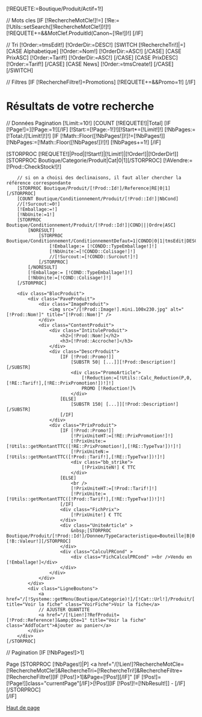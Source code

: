 [!REQUETE:=Boutique/Produit/Actif=1!]

// Mots cles
[IF [!RechercheMotCle!]!=]
	[!Re:=[!Utils::setSearch([!RechercheMotCle!])!]!]
	[!REQUETE+=&&MotClef.ProduitId(Canon~[!Re!])!]
[/IF]

// Tri
[!Order:=tmsEdit!]
[!OrderDir:=DESC!]
[SWITCH [!RechercheTri!]|=]
	[CASE Alphabetique]
		[!Order:=Nom!]
		[!OrderDir:=ASC!]
	[/CASE]
	[CASE PrixASC]
		[!Order:=Tarif!]
		[!OrderDir:=ASC!]
	[/CASE]
	[CASE PrixDESC]
		[!Order:=Tarif!]
	[/CASE]
	[CASE News]
		[!Order:=tmsCreate!]
	[/CASE]
[/SWITCH]

// Filtres
[IF [!RechercheFiltre!]=Promotions]
	[!REQUETE+=&&Promo=1!]
[/IF]

<h1>Résultats de votre recherche</h1>

// Données Pagination
[!Limit:=10!]
[COUNT [!REQUETE!]|Total]
[IF [!Page!]=][!Page:=1!][/IF]
[!Start:=[!Page:-1!]!][!Start*=[!Limit!]!]
[!NbPages:=[!Total:/[!Limit!]!]!]
[IF [!Math::Floor([!NbPages!])!]!=[!NbPages!]]
	[!NbPages:=[!Math::Floor([!NbPages!])!]!]
	[!NbPages+=1!]
[/IF]


<div class="ProduitsBoutique">
	[STORPROC [!REQUETE!]|Prod|[!Start!]|[!Limit!]|[!Order!]|[!OrderDir!]]
		[STORPROC Boutique/Categorie/Produit|Cat|0|1][/STORPROC]
		[!AVendre:=[!Prod::CheckStock!]!]

		// si on a choisi des declinaisons, il faut aller chercher la référence correspondante
		[STORPROC Boutique/Produit/[!Prod::Id!]/Reference|RE|0|1][/STORPROC]
		[COUNT Boutique/Conditionnement/Produit/[!Prod::Id!]|NbCond]
		//[!Surcout:=0!]
		[!Emballage:=!]
		[!NbUnite:=1!]
		[STORPROC Boutique/Conditionnement/Produit/[!Prod::Id!]|COND|||Ordre|ASC]
			[NORESULT]
				[STORPROC Boutique/Conditionnement/ConditionnementDefaut=1|CONDD|0|1|tmsEdit|DESC]
					[!Emballage:= [!CONDD::TypeEmballage!]!]
					[!NbUnite:=[!CONDD::Colisage!]!]
					//[!Surcout:=[!CONDD::Surcout!]!]
				[/STORPROC]
			[/NORESULT]
			[!Emballage:= [!COND::TypeEmballage!]!]
			[!NbUnite:=[!COND::Colisage!]!]
		[/STORPROC]

		<div class="BlocProduit">
			<div class="PaveProduit">
				<div class="ImageProduit">
					<img src="/[!Prod::Image!].mini.100x230.jpg" alt="[!Prod::Nom!]" title="[!Prod::Nom!]" />
				</div>
				<div class="ContentProduit">
					<div class="IntituleProduit">
						<h2>[!Prod::Nom!]</h2>
						<h3>[!Prod::Accroche!]</h3>
					</div>
					<div class="DescrProduit">
						[IF [!Prod::Promo!]]
							[SUBSTR 50| [...]][!Prod::Description!][/SUBSTR]
							<div class="PromoArticle">
								[!Reduction:=[!Utils::Calc_Reduction(P,0,[!RE::Tarif!],[!RE::PrixPromotion!])!]!]
								PROMO [!Reduction!]% 
							</div>
						[ELSE]
							[SUBSTR 150| [...]][!Prod::Description!][/SUBSTR]
						[/IF]
					</div>
					<div class="PrixProduit">
						[IF [!Prod::Promo!]]
							[!PrixUniteHT:=[!RE::PrixPromotion!]!]
							[!PrixUnite:=[!Utils::getMontantTTC([!RE::PrixPromotion!],[!RE::TypeTva!])!]!]
							[!PrixUniteN:=[!Utils::getMontantTTC([!Prod::Tarif!],[!RE::TypeTva!])!]!]
							<div class="bb_strike">
								[!PrixUniteN!] € TTC
							</div>
						[ELSE]
							<br />
							[!PrixUniteHT:=[!Prod::Tarif!]!]
							[!PrixUnite:=[!Utils::getMontantTTC([!Prod::Tarif!],[!RE::TypeTva!])!]!]
						[/IF]
						<div class="FichPrix">
							[!PrixUnite!] € TTC
						</div>
						<div class="UniteArticle" >
							&nbsp;[STORPROC Boutique/Produit/[!Prod::Id!]/Donnee/TypeCaracteristique=Bouteille|B|0|1][!B::Valeur!][/STORPROC]
						</div>
						<div class="CalculPRCond" >
							<div class="FichCalculPRCond" ><br />Vendu en [!Emballage!]</div>
						</div>
					</div>
				</div>
			</div>
			<div class="LigneBoutons">
				<a href="/[!Systeme::getMenu(Boutique/Categorie)!]/[!Cat::Url!]/Produit/[!Prod::Url!]" title="Voir la fiche" class="VoirFiche">Voir la fiche</a>
				// AJUSTER QUANTITE
				<a href="/[!Lien!]?RefProduit=[!Prod::Reference!]&amp;Qte=1" title="Voir la fiche" class="AddToCart">Ajouter au panier</a>
			</div>
		</div>
	[/STORPROC]
</div>


// Pagination
[IF [!NbPages!]>1]
	<div class="Pagination">
		Page
		[STORPROC [!NbPages!]|P]
			<a href="/[!Lien!]?RechercheMotCle=[!RechercheMotCle!]&amp;RechercheTri=[!RechercheTri!]&amp;RechercheFiltre=[!RechercheFiltre!][IF [!Pos!]>1]&amp;Page=[!Pos!][/IF]" [IF [!Pos!]=[!Page!]]class="currentPage"[/IF]>[!Pos!]</a>[IF [!Pos!]!=[!NbResult!]]&nbsp;-&nbsp;[/IF]
		[/STORPROC]
	</div>
[/IF]

<a class="HautDePage" title="Retour en haut de la page" href="#">Haut de page</a>